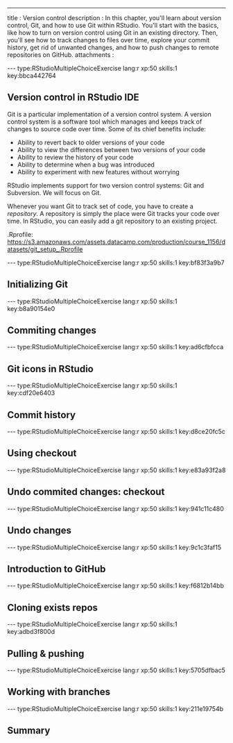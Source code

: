 ---
title       : Version control
description : In this chapter, you'll learn about version control, Git, and how to use Git within RStudio. You'll start with the basics, like how to turn on version control using Git in an existing directory. Then, you'll see how to track changes to files over time, explore your commit history, get rid of unwanted changes, and how to push changes to remote repositories on GitHub.
attachments :




--- type:RStudioMultipleChoiceExercise lang:r xp:50 skills:1 key:bbca442764
## Version control in RStudio IDE

Git is a particular implementation of a version control system.  A version control system is a software tool which manages and keeps track of changes to source code over time.  Some of its chief benefits include:

- Ability to revert back to older versions of your code
- Ability to view the differences between two versions of your code
- Ability to review the history of your code
- Ability to determine when a bug was introduced
- Ability to experiment with new features without worrying

RStudio implements support for two version control systems: Git and Subversion.  We will focus on Git.

Whenever you want Git to track set of code, you have to create a *repository*.  A repository is simply the place were Git tracks your code over time.
In RStudio, you can easily add a git repository to an existing project.

.Rprofile: https://s3.amazonaws.com/assets.datacamp.com/production/course_1156/datasets/git_setup_.Rprofile



--- type:RStudioMultipleChoiceExercise lang:r xp:50 skills:1 key:bf83f3a9b7
## Initializing Git

--- type:RStudioMultipleChoiceExercise lang:r xp:50 skills:1 key:b8a90154e0
## Commiting changes


--- type:RStudioMultipleChoiceExercise lang:r xp:50 skills:1 key:ad6cfbfcca
## Git icons in RStudio

--- type:RStudioMultipleChoiceExercise lang:r xp:50 skills:1 key:cdf20e6403
## Commit history

--- type:RStudioMultipleChoiceExercise lang:r xp:50 skills:1 key:d8ce20fc5c
## Using checkout

--- type:RStudioMultipleChoiceExercise lang:r xp:50 skills:1 key:e83a93f2a8
## Undo commited changes: checkout


--- type:RStudioMultipleChoiceExercise lang:r xp:50 skills:1 key:941c11c480
## Undo changes

--- type:RStudioMultipleChoiceExercise lang:r xp:50 skills:1 key:9c1c3faf15
## Introduction to GitHub

--- type:RStudioMultipleChoiceExercise lang:r xp:50 skills:1 key:f6812b14bb
## Cloning exists repos

--- type:RStudioMultipleChoiceExercise lang:r xp:50 skills:1 key:adbd3f800d
## Pulling & pushing

--- type:RStudioMultipleChoiceExercise lang:r xp:50 skills:1 key:5705dfbac5
## Working with branches

--- type:RStudioMultipleChoiceExercise lang:r xp:50 skills:1 key:211e19754b
## Summary






